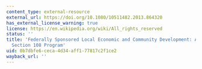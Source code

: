```yaml
---
content_type: external-resource
external_url: https://doi.org/10.1080/10511482.2013.864320
has_external_license_warning: true
license: https://en.wikipedia.org/wiki/All_rights_reserved
status: ''
title: 'Federally Sponsored Local Economic and Community Development: A Look at HUD''s
  Section 108 Program'
uid: 0b7dbfe6-ceca-4d34-aff1-77817c2f1ce2
wayback_url: ''
---
```

